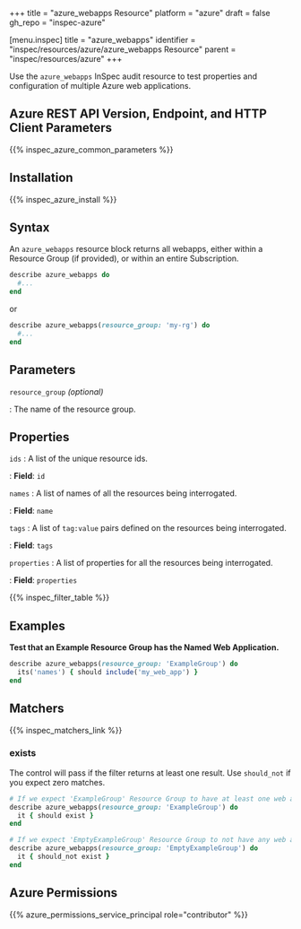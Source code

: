 +++
title = "azure_webapps Resource"
platform = "azure"
draft = false
gh_repo = "inspec-azure"

[menu.inspec]
title = "azure_webapps"
identifier = "inspec/resources/azure/azure_webapps Resource"
parent = "inspec/resources/azure"
+++

Use the `azure_webapps` InSpec audit resource to test properties and configuration of multiple Azure web applications.

## Azure REST API Version, Endpoint, and HTTP Client Parameters

{{% inspec_azure_common_parameters %}}

## Installation

{{% inspec_azure_install %}}

## Syntax

An `azure_webapps` resource block returns all webapps, either within a Resource Group (if provided), or within an entire Subscription.
```ruby
describe azure_webapps do
  #...
end
```
or
```ruby
describe azure_webapps(resource_group: 'my-rg') do
  #...
end
```

## Parameters

`resource_group` _(optional)_

: The name of the resource group.

## Properties

`ids`
: A list of the unique resource ids.

: **Field**: `id`

`names`
: A list of names of all the resources being interrogated.

: **Field**: `name`

`tags`
: A list of `tag:value` pairs defined on the resources being interrogated.

: **Field**: `tags`

`properties`
: A list of properties for all the resources being interrogated.

: **Field**: `properties`

{{% inspec_filter_table %}}

## Examples

**Test that an Example Resource Group has the Named Web Application.**

```ruby
describe azure_webapps(resource_group: 'ExampleGroup') do
  its('names') { should include('my_web_app') }
end
```

## Matchers

{{% inspec_matchers_link %}}

### exists

The control will pass if the filter returns at least one result. Use `should_not` if you expect zero matches.
```ruby
# If we expect 'ExampleGroup' Resource Group to have at least one web application
describe azure_webapps(resource_group: 'ExampleGroup') do
  it { should exist }
end

# If we expect 'EmptyExampleGroup' Resource Group to not have any web applications
describe azure_webapps(resource_group: 'EmptyExampleGroup') do
  it { should_not exist }
end
```

## Azure Permissions

{{% azure_permissions_service_principal role="contributor" %}}
